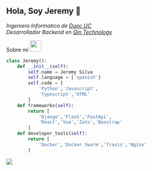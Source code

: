 ## Hola, Soy Jeremy :rocket:

<p><em>
Ingeniero Informatico de <a href="https://www.duoc.cl/">Duoc UC</a><br>
Desarrollador Backend en <a href="http://www.qin.cl/">Qin Technology</a><br>
</em></p>

Sobre mí <img src="https://media.giphy.com/media/WUlplcMpOCEmTGBtBW/giphy.gif" width="30"> 
```python
class Jeremy():
    def __init__(self):
        self.name = Jeremy Silva
        self.language = ['spanish']
        self.code = [
            'Python','Javascript',
            'Typescript','HTML'
        ]
    def frameworks(self):
        return [
            'Django','Flask','FastApi',
            'React','Vue','Zato','Boostrap'
        ]
    def developer_tools(self):
        return [
            'Docker','Docker Swarm','Travis','Nginx'
        ]

```
<p align="justify">
  <img src="https://media.giphy.com/media/Nzz86dByLtYTS/giphy.gif">
</p>
